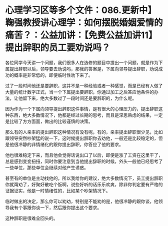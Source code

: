 # 心理学习区等多个文件：086.更新中】鞠强教授讲心理学：如何摆脱婚姻爱情的痛苦？：公益加讲：【免费公益加讲11】提出辞职的员工要劝说吗？

各位同学今天讲一个问题，我们很多人在选修的题目中提出一个问题，就是作为下属提出辞职以后，领导要去劝说吗，那我的答案是，下属向领导提出辞职，劝说成功的概率是非常低的，即便临时性劝下来了。

过了一段时间他还是要辞职，这并不是一种经验或者一种感觉，而是已经有人做了大量的统计数字正式，当一个下属提出要辞职，你通过加工之后答应他条件的办法，让他留下来，绝大多数过了一段时间还是要辞职的，为什么呢。

因为作为一个下属向领导提出辞职这件事情，是有很大的心理压力的，提出辞职这种东西，绝大多数情况下，他都是经过长期的思考，而且是深思熟虑的结果，一定是比较了方方面面，做出的比较谨慎的决策。

那么有的人亲率的提出辞职这种情况有没有呢，有的，亲率提出辞职很少见，比如跟领导突然吵架猛的说一下，这时候提出辞职你去劝他，一般还是比较稳定的，但是他很冷静的非情绪化的跟你提出辞职，你答应了他的要求。

他也很难稳定下来，而且他会觉得话说出口了以后，即便是涨了工资在这里干了，总是感到变变扭扭，同时你要注意到当他提出辞职的时候，外头一般他已经思考了一些单位，那些单位会继续对他产生诱惑。

甚至有的单位是主动找他的，所以我给你的建议，绝大多数情况下，员工提出辞职你就甭劝了，好聚好散吃个饭啊，说些好听的话乐乐欢爽，除非你判定要有严格的证据证实，他是一时情绪性的，比如某个吵架情况下。

临时做出的决定，那么你可以劝劝，特别是不能劝的是，他很冷静的跟你谈，他领导我有个事跟你谈一下，然后跟你提出这个要求。

这种辞职是很难全回头的。